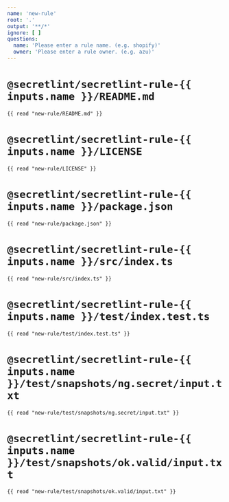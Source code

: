 ```yaml
---
name: 'new-rule'
root: '.'
output: '**/*'
ignore: [ ]
questions:
  name: 'Please enter a rule name. (e.g. shopify)'
  owner: 'Please enter a rule owner. (e.g. azu)'
---
```


# `@secretlint/secretlint-rule-{{ inputs.name }}/README.md`

```
{{ read "new-rule/README.md" }}
```

# `@secretlint/secretlint-rule-{{ inputs.name }}/LICENSE`

```
{{ read "new-rule/LICENSE" }}
```

# `@secretlint/secretlint-rule-{{ inputs.name }}/package.json`

```
{{ read "new-rule/package.json" }}
```

# `@secretlint/secretlint-rule-{{ inputs.name }}/src/index.ts`

```
{{ read "new-rule/src/index.ts" }}
```

# `@secretlint/secretlint-rule-{{ inputs.name }}/test/index.test.ts`

```
{{ read "new-rule/test/index.test.ts" }}
```

# `@secretlint/secretlint-rule-{{ inputs.name }}/test/snapshots/ng.secret/input.txt`

```
{{ read "new-rule/test/snapshots/ng.secret/input.txt" }}
```

# `@secretlint/secretlint-rule-{{ inputs.name }}/test/snapshots/ok.valid/input.txt`

```
{{ read "new-rule/test/snapshots/ok.valid/input.txt" }}
```
